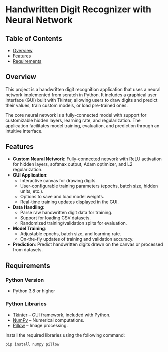 # Handwritten Digit Recognizer with Neural Network

## Table of Contents
- [Overview](#overview)
- [Features](#features)
- [Requirements](#requirements)

## Overview

This project is a handwritten digit recognition application that uses a neural network implemented from scratch in Python. It includes a graphical user interface (GUI) built with Tkinter, allowing users to draw digits and predict their values, train custom models, or load pre-trained ones.

The core neural network is a fully-connected model with support for customizable hidden layers, learning rate, and regularization. The application facilitates model training, evaluation, and prediction through an intuitive interface.

## Features

- **Custom Neural Network**: Fully-connected network with ReLU activation for hidden layers, softmax output, Adam optimizer, and L2 regularization.
- **GUI Application**:
  - Interactive canvas for drawing digits.
  - User-configurable training parameters (epochs, batch size, hidden units, etc.).
  - Options to save and load model weights.
  - Real-time training updates displayed in the GUI.
- **Data Handling**:
  - Parse raw handwritten digit data for training.
  - Support for loading CSV datasets.
  - Randomized training/validation splits for evaluation.
- **Model Training**: 
  - Adjustable epochs, batch size, and learning rate.
  - On-the-fly updates of training and validation accuracy.
- **Prediction**: Predict handwritten digits drawn on the canvas or processed from datasets.

## Requirements

### Python Version
- Python 3.8 or higher

### Python Libraries
- [Tkinter](https://docs.python.org/3/library/tkinter.html) – GUI framework, included with Python.
- [NumPy](https://numpy.org/) – Numerical computations.
- [Pillow](https://python-pillow.org/) – Image processing.

Install the required libraries using the following command:
```bash
pip install numpy pillow
